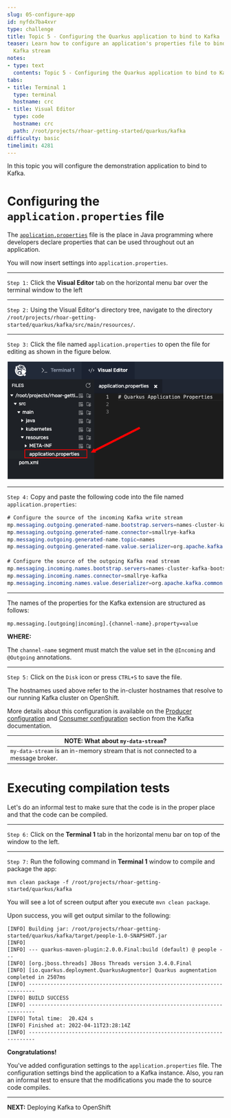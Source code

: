 ```yaml
---
slug: 05-configure-app
id: nyfdx7ba4xvr
type: challenge
title: Topic 5 - Configuring the Quarkus application to bind to Kafka
teaser: Learn how to configure an application's properties file to bind to an existing
  Kafka stream
notes:
- type: text
  contents: Topic 5 - Configuring the Quarkus application to bind to Kafka
tabs:
- title: Terminal 1
  type: terminal
  hostname: crc
- title: Visual Editor
  type: code
  hostname: crc
  path: /root/projects/rhoar-getting-started/quarkus/kafka
difficulty: basic
timelimit: 4281
---
```

In this topic you will configure the demonstration application to bind to Kafka.



# Configuring the `application.properties` file

The [`application.properties`](https://access.redhat.com/documentation/en-us/red_hat_build_of_quarkus/1.3/html/configuring_your_quarkus_applications/proc-setting-configuration-properties_quarkus-configuration-guide) file is the place in Java programming where developers declare properties that can be used throughout out an application.

You will now insert settings into `application.properties`.

----

`Step 1:` Click the **Visual Editor** tab on the horizontal menu bar over the terminal window to the left

----

`Step 2:` Using the Visual Editor's directory tree, navigate to the directory `/root/projects/rhoar-getting-started/quarkus/kafka/src/main/resources/`.


----

`Step 3:` Click the file named `application.properties` to open the file for editing as shown in the figure below.

![Access Application Properties](../assets/access-application-properties.png)

----

`Step 4:` Copy and paste the following code into the file named `application.properties`:

```java
# Configure the source of the incoming Kafka write stream
mp.messaging.outgoing.generated-name.bootstrap.servers=names-cluster-kafka-bootstrap.kafka.svc.cluster.local:9092
mp.messaging.outgoing.generated-name.connector=smallrye-kafka
mp.messaging.outgoing.generated-name.topic=names
mp.messaging.outgoing.generated-name.value.serializer=org.apache.kafka.common.serialization.StringSerializer

# Configure the source of the outgoing Kafka read stream
mp.messaging.incoming.names.bootstrap.servers=names-cluster-kafka-bootstrap.kafka.svc.cluster.local:9092
mp.messaging.incoming.names.connector=smallrye-kafka
mp.messaging.incoming.names.value.deserializer=org.apache.kafka.common.serialization.StringDeserializer
```
----

The names of the properties for the Kafka extension are structured as follows:

```
mp.messaging.[outgoing|incoming].{channel-name}.property=value
```

**WHERE:**

The `channel-name` segment must match the value set in the `@Incoming` and `@Outgoing` annotations.


----

`Step 5:` Click on the `Disk` icon or press `CTRL+S` to save the file.

The hostnames used above refer to the in-cluster hostnames that resolve to our running Kafka cluster on OpenShift.

More details about this configuration is available on the [Producer
configuration](https://kafka.apache.org/documentation/#producerconfigs) and [Consumer
configuration](https://kafka.apache.org/documentation/#consumerconfigs) section from the Kafka documentation.

|NOTE: What about `my-data-stream`?|
|----|
|`my-data-stream` is an in-memory stream that is not connected to a message broker.|

# Executing compilation tests

Let's do an informal test to make sure that the code is in the proper place and that the code can be compiled.

----

`Step 6:` Click on the **Terminal 1** tab in the horizontal menu bar on top of the window to the left.

----

`Step 7:` Run the following command in **Terminal 1** window to compile and package the app:

```
mvn clean package -f /root/projects/rhoar-getting-started/quarkus/kafka
```

You will see a lot of screen output after you execute `mvn clean package`.

Upon success, you will get output similar to the following:

```
[INFO] Building jar: /root/projects/rhoar-getting-started/quarkus/kafka/target/people-1.0-SNAPSHOT.jar
[INFO]
[INFO] --- quarkus-maven-plugin:2.0.0.Final:build (default) @ people ---
[INFO] [org.jboss.threads] JBoss Threads version 3.4.0.Final
[INFO] [io.quarkus.deployment.QuarkusAugmentor] Quarkus augmentation completed in 2507ms
[INFO] ------------------------------------------------------------------------
[INFO] BUILD SUCCESS
[INFO] ------------------------------------------------------------------------
[INFO] Total time:  20.424 s
[INFO] Finished at: 2022-04-11T23:28:14Z
[INFO] ------------------------------------------------------------------------
```


**Congratulations!**

You've added configuration settings to the `application.properties` file. The configuration settings bind the application to a Kafka instance. Also, you ran an informal test to ensure that the modifications you made the to source code compiles.

----

**NEXT:** Deploying Kafka to OpenShift
